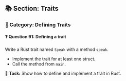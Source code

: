 ## 📚 Section: Traits  
### 🔹 Category: Defining Traits  
#### ❓ Question 91: Defining a trait

Write a Rust trait named `Speak` with a method `speak`.

- Implement the trait for at least one struct.
- Call the method from `main`.

🔧 **Task:** Show how to define and implement a trait in Rust.

